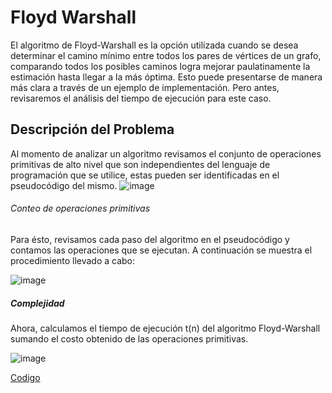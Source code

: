 # Floyd Warshall

 El algoritmo de Floyd-Warshall es la opción utilizada cuando se desea determinar el camino mínimo entre todos los pares de vértices de un grafo, comparando todos los posibles caminos logra mejorar paulatinamente la estimación hasta llegar a la más óptima. Esto puede presentarse de manera más clara a través de un ejemplo de implementación. Pero antes, revisaremos el análisis del tiempo de ejecución para este caso.

## Descripción del Problema

Al momento de analizar un algoritmo revisamos el conjunto de operaciones primitivas de alto nivel que son independientes del lenguaje de programación que se utilice, estas pueden ser identificadas en el pseudocódigo del mismo.
![image](https://user-images.githubusercontent.com/60924631/197426135-92b08435-bba6-4ebf-a1c0-71977e5f2190.png)


###### Conteo de operaciones primitivas

Para ésto, revisamos cada paso del algoritmo en el pseudocódigo y contamos las operaciones que se ejecutan. A continuación se muestra el procedimiento llevado a cabo:

![image](https://user-images.githubusercontent.com/60924631/197426163-25e1965b-abf7-4b8b-abcd-71594d6b0f22.png)


##### Complejidad

Ahora, calculamos el tiempo de ejecución t(n) del algoritmo Floyd-Warshall sumando el costo obtenido de las operaciones primitivas.

![image](https://user-images.githubusercontent.com/60924631/197426260-ff818f2d-6874-4122-a922-08680361626b.png)

[Codigo](https://github.com/iandeimpaler/Algoritmica2I/blob/main/Codigo%20Ejemplo/Floyd%20Warshall.cpp)

